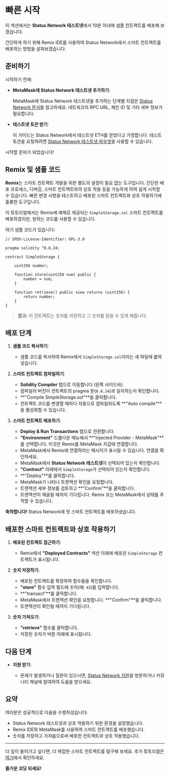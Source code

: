 # 빠른 시작

이 섹션에서는 **Status Network 테스트넷**에서 10분 이내에 샘플 컨트랙트를 배포해 보겠습니다.

간단하게 하기 위해 Remix IDE를 사용하여 Status Network에서 스마트 컨트랙트를 배포하는 방법을 살펴보겠습니다.

## 준비하기

시작하기 전에:

- **MetaMask에 Status Network 테스트넷 추가하기**:

  MetaMask에 Status Network 테스트넷을 추가하는 단계별 지침은 [Status Network 문서](/general-info/add-status-network)를 참고하세요. 네트워크의 RPC URL, 체인 ID 및 기타 세부 정보가 필요합니다.

- **테스트넷 토큰 받기**:

  이 가이드는 Status Network에서 테스트넷 ETH를 얻었다고 가정합니다. 테스트 토큰을 요청하려면 [Status Network 테스트넷 파우셋](#)을 사용할 수 있습니다.

시작할 준비가 되었습니다!

## Remix 및 샘플 코드

**Remix**는 스마트 컨트랙트 개발을 위한 별도의 설정이 필요 없는 도구입니다. 간단한 배포 프로세스, 디버깅, 스마트 컨트랙트와의 상호 작용 등을 가능하게 하여 쉽게 시작할 수 있습니다. 빠른 변경 사항을 테스트하고 배포된 스마트 컨트랙트와 상호 작용하기에 훌륭한 도구입니다.

이 튜토리얼에서는 Remix에 예제로 제공되는 `SimpleStorage.sol` 스마트 컨트랙트를 배포하겠지만, 원하는 코드를 사용할 수 있습니다.

여기 샘플 코드가 있습니다:

```solidity
// SPDX-License-Identifier: GPL-3.0

pragma solidity ^0.8.24;

contract SimpleStorage {

    uint256 number;
    
    function store(uint256 num) public {
        number = num;
    }

    function retrieve() public view returns (uint256) {
        return number;
    }
}
```

> **참고:** 이 컨트랙트는 숫자를 저장하고 그 숫자를 읽을 수 있게 해줍니다.

## 배포 단계

1. **샘플 코드 복사하기**:

   - 샘플 코드를 복사하여 Remix에서 `SimpleStorage.sol`이라는 새 파일에 붙여넣습니다.

2. **스마트 컨트랙트 컴파일하기**:

   - **Solidity Compiler** 탭으로 이동합니다 (왼쪽 사이드바).
   - 컴파일러 버전이 컨트랙트의 pragma 문(`0.8.24`)과 일치하는지 확인합니다.
   - **"Compile SimpleStorage.sol"**을 클릭합니다.
   - 컨트랙트 코드를 변경할 때마다 자동으로 컴파일되도록 **"Auto compile"**을 활성화할 수 있습니다.

3. **스마트 컨트랙트 배포하기**:

   - **Deploy & Run Transactions** 탭으로 전환합니다.
   - **"Environment"** 드롭다운 메뉴에서 **"Injected Provider - MetaMask"**를 선택합니다. 이것은 Remix를 MetaMask 지갑에 연결합니다.
   - MetaMask에서 Remix에 연결하라는 메시지가 표시될 수 있습니다. 연결을 확인하세요.
   - MetaMask에서 **Status Network 테스트넷**이 선택되어 있는지 확인합니다.
   - **"Contract"** 아래에서 `SimpleStorage`가 선택되어 있는지 확인합니다.
   - **"Deploy"**를 클릭합니다.
   - MetaMask가 나타나 트랜잭션 확인을 요청합니다.
   - 트랜잭션 세부 정보를 검토하고 **"Confirm"**을 클릭합니다.
   - 트랜잭션이 채굴될 때까지 기다립니다. Remix 또는 MetaMask에서 상태를 추적할 수 있습니다.

**축하합니다!** Status Network에 첫 스마트 컨트랙트를 배포하셨습니다.

## 배포한 스마트 컨트랙트와 상호 작용하기

1. **배포된 컨트랙트 접근하기**:

   - Remix에서 **"Deployed Contracts"** 섹션 아래에 배포된 `SimpleStorage` 컨트랙트가 표시됩니다.

2. **숫자 저장하기**:

   - 배포된 컨트랙트를 확장하여 함수들을 확인합니다.
   - **"store"** 함수 입력 필드에 숫자(예: `42`)를 입력합니다.
   - **"transact"**를 클릭합니다.
   - MetaMask에서 트랜잭션 확인을 요청합니다. **"Confirm"**을 클릭합니다.
   - 트랜잭션이 확인될 때까지 기다립니다.

3. **숫자 가져오기**:

   - **"retrieve"** 함수를 클릭합니다.
   - 저장된 숫자가 버튼 아래에 표시됩니다.

## 다음 단계

- **지원 받기**:

  - 문제가 발생하거나 질문이 있으시면, [Status Network 지원](https://status.app)을 방문하거나 커뮤니티 채널에 참여하여 도움을 받으세요.

## 요약

여러분은 성공적으로 다음을 수행하셨습니다:

- Status Network 테스트넷과 상호 작용하기 위한 환경을 설정했습니다.
- Remix IDE와 MetaMask를 사용하여 스마트 컨트랙트를 배포했습니다.
- 숫자를 저장하고 가져옴으로써 배포한 컨트랙트와 상호 작용했습니다.

---

더 깊이 들어가고 싶다면, 더 복잡한 스마트 컨트랙트를 탐구해 보세요. 추가 튜토리얼은 [여기](/tutorials/ethers-tutorial)에서 확인하세요.

**즐거운 코딩 되세요!**
